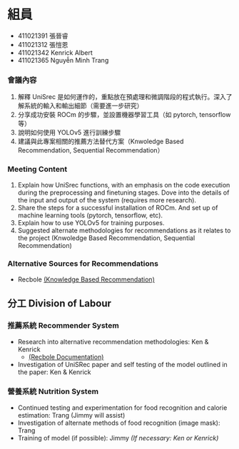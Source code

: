 # 組員
* 411021391 張晉睿
* 411021312 張愷恩
* 411021342 Kenrick Albert
* 411021365 Nguyễn Minh Trang

### 會議內容
1. 解釋 UniSrec 是如何運作的，重點放在預處理和微調階段的程式執行。深入了解系統的輸入和輸出細節（需要進一步研究）
2. 分享成功安裝 ROCm 的步驟，並設置機器學習工具（如 pytorch, tensorflow 等）
3. 說明如何使用 YOLOv5 進行訓練步驟
4. 建議與此專案相關的推薦方法替代方案（Knwoledge Based Recommendation, Sequential Recommendation）

### Meeting Content
1. Explain how UniSrec functions, with an emphasis on the code execution during the preprocessing and finetuning stages. Dove into the details of the input and output of the system (requires more research).
2. Share the steps for a successful installation of ROCm. And set up of machine learning tools (pytorch, tensorflow, etc).
3. Explain how to use YOLOv5 for training purposes.
4. Suggested alternate methodologies for recommendations as it relates to the project (Knwoledge Based Recommendation, Sequential Recommendation)

### Alternative Sources for Recommendations
- Recbole [(Knowledge Based Recommendation)](https://recbole.io/docs/v1.0.1/user_guide/model_intro.html#:~:text=knowledge-based%20recommendation%20introduces%20an%20external%20knowledge%20graph%20to%20enhance%20general%20or%20sequential%20recommendation)

## 分工 Division of Labour
### 推薦系統 Recommender System
- Research into alternative recommendation methodologies: Ken & Kenrick
    - [(Recbole Documentation)](https://recbole.io/docs/v1.0.1/user_guide/model_intro.html)
- Investigation of UniSRec paper and self testing of the model outlined in the paper: Ken & Kenrick

### 營養系統 Nutrition System
- Continued testing and experimentation for food recognition and calorie estimation: Trang (Jimmy will assist)
- Investigation of alternate methods of food recognition (image mask): Trang
- Training of model (if possible): Jimmy *(If necessary: Ken or Kenrick)*
